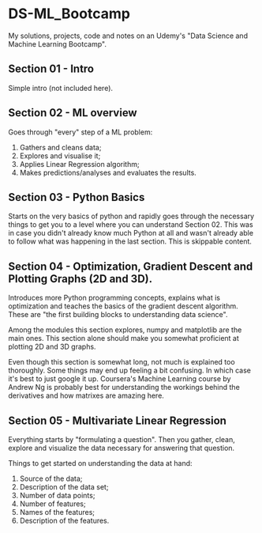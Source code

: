 # DS-ML_Bootcamp
My solutions, projects, code and notes on an Udemy's "Data Science and Machine Learning Bootcamp".


## Section 01 - Intro

Simple intro (not included here).

## Section 02 - ML overview

Goes through "every" step of a ML problem:

1. Gathers and cleans data;
2. Explores and visualise it;
3. Applies Linear Regression algorithm;
4. Makes predictions/analyses and evaluates the results.

## Section 03 - Python Basics

Starts on the very basics of python and rapidly goes through the necessary things to get you to a level where you can understand Section 02. This was in case you didn't already know much Python at all and wasn't already able to follow what was happening in the last section. This is skippable content.

## Section 04 - Optimization, Gradient Descent and Plotting Graphs (2D and 3D).

Introduces more Python programming concepts, explains what is optimization and teaches the basics of the gradient descent algorithm. These are "the first building blocks to understanding data science".

Among the modules this section explores, numpy and matplotlib are the main ones. This section alone should make you somewhat proficient at plotting 2D and 3D graphs.

Even though this section is somewhat long, not much is explained too thoroughly. Some things may end up feeling a bit confusing. In which case it's best to just google it up. Coursera's Machine Learning course by Andrew Ng is probably best for understanding the workings behind the derivatives and how matrixes are amazing here.

## Section 05 - Multivariate Linear Regression

Everything starts by "formulating a question". Then you gather, clean, explore and visualize the data necessary for answering that question.

Things to get started on understanding the data at hand:

1. Source of the data;
2. Description of the data set;
3. Number of data points;
4. Number of features;
5. Names of the features;
6. Description of the features.
